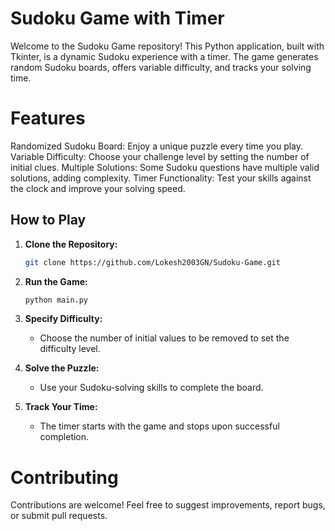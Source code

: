 
# Sudoku Game with Timer
Welcome to the Sudoku Game repository!
This Python application, built with Tkinter, is a dynamic Sudoku experience with a timer.
The game generates random Sudoku boards, offers variable difficulty, and tracks your solving time.

# Features
Randomized Sudoku Board: Enjoy a unique puzzle every time you play.
Variable Difficulty: Choose your challenge level by setting the number of initial clues.
Multiple Solutions: Some Sudoku questions have multiple valid solutions, adding complexity.
Timer Functionality: Test your skills against the clock and improve your solving speed.

## How to Play

1. **Clone the Repository:**
   ```bash
   git clone https://github.com/Lokesh2003GN/Sudoku-Game.git
   ```

2. **Run the Game:**
   ```bash
   python main.py
   ```

3. **Specify Difficulty:**
   - Choose the number of initial values to be removed to set the difficulty level.

4. **Solve the Puzzle:**
   - Use your Sudoku-solving skills to complete the board.

5. **Track Your Time:**
   - The timer starts with the game and stops upon successful completion.

# Contributing
Contributions are welcome! Feel free to suggest improvements, report bugs, or submit pull requests.

